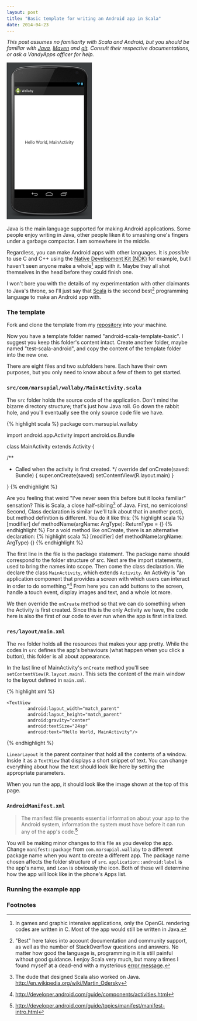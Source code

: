 ```yaml
---
layout: post
title: "Basic template for writing an Android app in Scala"
date: 2014-04-23
---
```


*This post assumes no familiarity with Scala and Android, but you should be familiar
with [Java][java], [Maven][maven] and [git][git]. Consult their respective documentations, or ask a VandyApps officer
for help.*

![Sample App](/images/android-scala-template-image1.png)

Java is the main language supported for making Android applications. Some people enjoy writing
in Java, other people liken it to smashing one's fingers under a garbage compactor. I am somewhere in the middle.

Regardless,
you can make Android apps with other languages. It is *possible* to use C and C++ using the
[Native Development Kit (NDK)][native] for example, but I haven't seen anyone make a whole[^whole] app
with it. Maybe they all shot themselves in the head before they could finish one. 

I won't bore you with
the details of my experimentation with other claimants to Java's throne, so I'll just say that
[Scala][scala] is the second best[^best] programming language to make an Android app with.

### The template

Fork and clone the template from my [repository][template-repo] into your machine.

Now you have a template folder named "android-scala-template-basic". I suggest you keep this folder's content intact. Create another folder, maybe named "test-scala-android", and copy the content of the template folder into the new one.

There are eight files and two subfolders here. Each have their own purposes, but you only need to know about a few of them to get started. 

### `src/com/marsupial/wallaby/MainActivity.scala`

The `src` folder holds the source code of the application. Don't mind the bizarre directory structure; that's just how Java roll. Go down the rabbit hole, and you'll eventually see the only source code file we have.

{% highlight scala %}
package com.marsupial.wallaby

import android.app.Activity
import android.os.Bundle

class MainActivity extends Activity {

  /**
   * Called when the activity is first created.
   */
  override def onCreate(saved: Bundle) {
    super.onCreate(saved)
    setContentView(R.layout.main)
  }

}
{% endhighlight %}

Are you feeling that weird "I've never seen this before but it looks familiar" sensation? This is Scala, a close half-sibling[^sibling] of Java. First, no semicolons! Second, Class declaration is similar (we'll talk about that in another post), but method definition is different. You do it like this: 
{% highlight scala %}
[modifier] def methodName(argName: ArgType): ReturnType = {}
{% endhighlight %}
For a void method like onCreate, there is an alternative declaration: 
{% highlight scala %}
[modifier] def methodName(argName: ArgType) {}
{% endhighlight %}

The first line in the file is the package statement. The package name should correspond to the folder structure of src. Next are the import statements, used to bring the names into scope. Then come the class declaration. We declare the class `MainActivity`, which extends `Activity`. An Activity is "an application component that provides a screen with which users can interact in order to do something."[^activity] From here you can add buttons to the screen, handle a touch event, display images and text, and a whole lot more. 

We then override the `onCreate` method so that we can do something when the Activity is first created. Since this is the only Activity we have, the code here is also the first of our code to ever run when the app is first initialized.




### `res/layout/main.xml`

The `res` folder holds all the resources that makes your app pretty. While the codes in `src` defines the app's behaviours (what happen when you click a button), this folder is all about appearance.

In the last line of MainActivity's `onCreate` method you'll see `setContentView(R.layout.main)`. This sets the content of the main window to the layout defined in `main.xml`.

{% highlight xml %}
<?xml version="1.0" encoding="utf-8"?>
<LinearLayout xmlns:android="http://schemas.android.com/apk/res/android"
              android:orientation="vertical"
              android:layout_width="match_parent"
              android:layout_height="match_parent">

    <TextView
            android:layout_width="match_parent"
            android:layout_height="match_parent"
            android:gravity="center"
            android:textSize="24sp"
            android:text="Hello World, MainActivity"/>
            
</LinearLayout>
{% endhighlight %}

`LinearLayout` is the parent container that hold all the contents of a window. Inside it as a `TextView` that displays a short snippet of text. You can change everything about how the text should look like here by setting the appropriate parameters.

When you run the app, it should look like the image shown at the top of this page.

### `AndroidManifest.xml`

> The manifest file presents essential information about your app to the Android system, information the system must have before it can run any of the app's code.[^manifest]

You will be making minor changes to this file as you develop the app. Change `manifest::package` from `com.marsupial.wallaby` to a different package name when you want to create a different app. The package name chosen affects the folder structure of `src`. `application::android:label` is the app's name, and `icon` is obviously the icon. Both of these will determine how the app will look like in the phone's Apps list.

### Running the example app


### Footnotes
[^best]: "Best" here takes into account documentation and community support, as well as the number
of StackOverflow questions and answers. No matter how good the language is, programming
in it is still painful without good guidance. I enjoy Scala very much, but many a times
I found myself at a dead-end with a mysterious [error message](https://xkcd.com/979/).

[^whole]: In games and graphic intensive applications, only the OpenGL rendering codes
are written in C. Most of the app would still be written in Java.

[^manifest]: http://developer.android.com/guide/topics/manifest/manifest-intro.html

[^activity]: http://developer.android.com/guide/components/activities.html

[^sibling]: The dude that designed Scala also worked on Java. http://en.wikipedia.org/wiki/Martin_Odersky

[template-repo]: https://github.com/AliceCengal/android-scala-template-basic
[native]: https://developer.android.com/tools/sdk/ndk/index.html
[scala]: http://www.scala-lang.org/
[java]: http://en.wikipedia.org/wiki/Java
[maven]: http://maven.apache.org/
[git]: http://git-scm.com/
